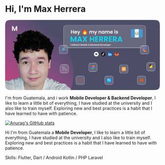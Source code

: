 # Hi, I'm Max Herrera

![Mobile Developer & Backend Developer](https://github.com/codemax120/codemax120/blob/main/presentation_card.png)

I'm from Guatemala, and i work  **Mobile Developer & Backend Developer**, I like to learn a little bit of everything, I have studied at the university and I also like to train myself. Exploring new and best practices is a habit that I have learned to have with patience.

[![Anurag's GitHub stats](https://github-readme-stats.vercel.app/api?username=codemax120)](https://github.com/anuraghazra/github-readme-stats)



Hi I'm from Guatemala  a **Mobile Developer**, I like to learn a little bit of everything, I have studied at the university and I also like to train myself. Exploring new and best practices is a habit that I have learned to have with patience.

Skills: Flutter, Dart / Android Kotlin / PHP Laravel
